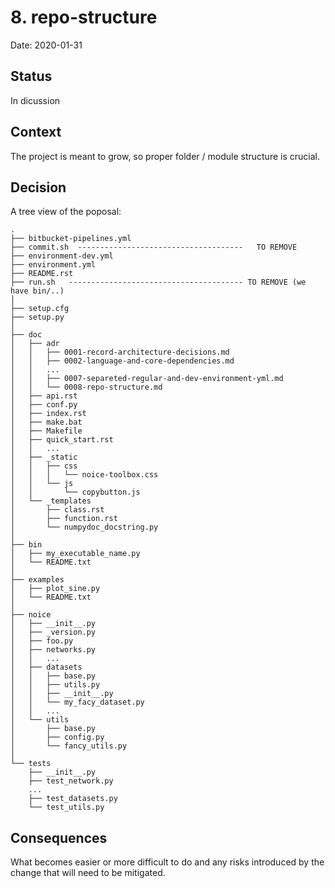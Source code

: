 # 8. repo-structure

Date: 2020-01-31

## Status

In dicussion

## Context

The project is meant to grow, so proper folder / module structure is crucial.

## Decision

A tree view of the poposal:
```
.
├── bitbucket-pipelines.yml
├── commit.sh  -------------------------------------   TO REMOVE
├── environment-dev.yml
├── environment.yml
├── README.rst
├── run.sh   --------------------------------------- TO REMOVE (we have bin/..)
│
├── setup.cfg
├── setup.py
│
├── doc
│   ├── adr
│   │   ├── 0001-record-architecture-decisions.md
│   │   ├── 0002-language-and-core-dependencies.md
│   │   ...
│   │   ├── 0007-separeted-regular-and-dev-environment-yml.md
│   │   └── 0008-repo-structure.md
│   ├── api.rst
│   ├── conf.py
│   ├── index.rst
│   ├── make.bat
│   ├── Makefile
│   ├── quick_start.rst
│   │   ...
│   ├── _static
│   │   ├── css
│   │   │   └── noice-toolbox.css
│   │   └── js
│   │       └── copybutton.js
│   └── _templates
│       ├── class.rst
│       ├── function.rst
│       └── numpydoc_docstring.py
│
├── bin
│   ├── my_executable_name.py
│   └── README.txt
│
├── examples
│   ├── plot_sine.py
│   └── README.txt
│
├── noice
│   ├── __init__.py
│   ├── _version.py
│   ├── foo.py
│   ├── networks.py
│   │   ...
│   ├── datasets
│   │   ├── base.py
│   │   ├── utils.py
│   │   ├── __init__.py
│   │   └── my_facy_dataset.py
│   │   ...
│   └── utils
│       ├── base.py
│       ├── config.py
│       └── fancy_utils.py
│
└── tests
    ├── __init__.py
    ├── test_network.py
    ...
    ├── test_datasets.py
    └── test_utils.py
```

## Consequences

What becomes easier or more difficult to do and any risks introduced by the change that will need to be mitigated.